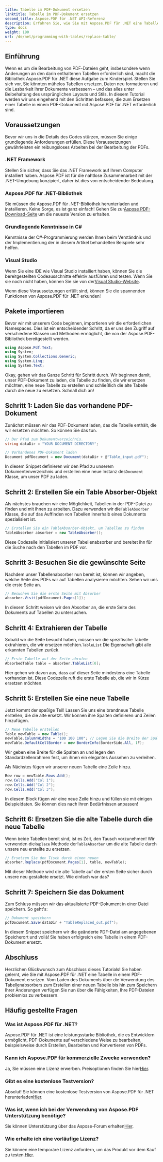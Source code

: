 ```yaml
---
title: Tabelle im PDF-Dokument ersetzen
linktitle: Tabelle im PDF-Dokument ersetzen
second_title: Aspose.PDF für .NET API-Referenz
description: Erfahren Sie, wie Sie mit Aspose.PDF für .NET eine Tabelle in einem PDF-Dokument ersetzen. Schritt-für-Schritt-Anleitung, Tipps und Tricks inklusive.
type: docs
weight: 180
url: /de/net/programming-with-tables/replace-table/
---
```

## Einführung

Wenn es um die Bearbeitung von PDF-Dateien geht, insbesondere wenn Änderungen an den darin enthaltenen Tabellen erforderlich sind, macht die Bibliothek Aspose.PDF für .NET diese Aufgabe zum Kinderspiel. Stellen Sie sich vor, Sie könnten mühelos Tabellen ersetzen, Daten neu formatieren und die Lesbarkeit Ihrer Dokumente verbessern – und das alles unter Beibehaltung des ursprünglichen Layouts und Stils. In diesem Tutorial werden wir uns eingehend mit den Schritten befassen, die zum Ersetzen einer Tabelle in einem PDF-Dokument mit Aspose.PDF für .NET erforderlich sind.

## Voraussetzungen

Bevor wir uns in die Details des Codes stürzen, müssen Sie einige grundlegende Anforderungen erfüllen. Diese Voraussetzungen gewährleisten ein reibungsloses Arbeiten bei der Bearbeitung der PDFs.

### .NET Framework
Stellen Sie sicher, dass Sie das .NET Framework auf Ihrem Computer installiert haben. Aspose.PDF ist für die nahtlose Zusammenarbeit mit der .NET-Umgebung konzipiert, daher ist dies von entscheidender Bedeutung.

### Aspose.PDF für .NET-Bibliothek
 Sie müssen die Aspose.PDF für .NET-Bibliothek herunterladen und installieren. Keine Sorge, es ist ganz einfach! Gehen Sie zur[Aspose PDF-Download-Seite](https://releases.aspose.com/pdf/net/) um die neueste Version zu erhalten.

### Grundlegende Kenntnisse in C#
Kenntnisse der C#-Programmierung werden Ihnen beim Verständnis und der Implementierung der in diesem Artikel behandelten Beispiele sehr helfen.

### Visual Studio
 Wenn Sie eine IDE wie Visual Studio installiert haben, können Sie die bereitgestellten Codeausschnitte effektiv ausführen und testen. Wenn Sie sie noch nicht haben, können Sie sie von der[Visual Studio-Website](https://visualstudio.microsoft.com/downloads/).

Wenn diese Voraussetzungen erfüllt sind, können Sie die spannenden Funktionen von Aspose.PDF für .NET erkunden!

## Pakete importieren

Bevor wir mit unserem Code beginnen, importieren wir die erforderlichen Namespaces. Dies ist ein entscheidender Schritt, da er uns den Zugriff auf verschiedene Klassen und Methoden ermöglicht, die von der Aspose.PDF-Bibliothek bereitgestellt werden.

```csharp
using Aspose.Pdf.Text;
using System;
using System.Collections.Generic;
using System.Linq;
using System.Text;
```

Okay, gehen wir das Ganze Schritt für Schritt durch. Wir beginnen damit, unser PDF-Dokument zu laden, die Tabelle zu finden, die wir ersetzen möchten, eine neue Tabelle zu erstellen und schließlich die alte Tabelle durch die neue zu ersetzen. Schnall dich an!

## Schritt 1: Laden Sie das vorhandene PDF-Dokument

Zunächst müssen wir das PDF-Dokument laden, das die Tabelle enthält, die wir ersetzen möchten. So können Sie das tun.

```csharp
// Der Pfad zum Dokumentverzeichnis.
string dataDir = "YOUR DOCUMENT DIRECTORY";

// Vorhandenes PDF-Dokument laden
Document pdfDocument = new Document(dataDir + @"Table_input.pdf");
```

In diesem Snippet definieren wir den Pfad zu unserem Dokumentenverzeichnis und erstellen eine neue Instanz des`Document` Klasse, um unser PDF zu laden.

## Schritt 2: Erstellen Sie ein Table Absorber-Objekt

 Als nächstes brauchen wir eine Möglichkeit, Tabellen in der PDF-Datei zu finden und mit ihnen zu arbeiten. Dazu verwenden wir die`TableAbsorber` Klasse, die auf das Auffinden von Tabellen innerhalb eines Dokuments spezialisiert ist.

```csharp
// Erstellen Sie ein TableAbsorber-Objekt, um Tabellen zu finden
TableAbsorber absorber = new TableAbsorber();
```

Diese Codezeile initialisiert unseren Tabellenabsorber und bereitet ihn für die Suche nach den Tabellen im PDF vor.

## Schritt 3: Besuchen Sie die gewünschte Seite

Nachdem unser Tabellenabsorber nun bereit ist, können wir angeben, welche Seite des PDFs wir auf Tabellen analysieren möchten. Sehen wir uns die erste Seite an.

```csharp
// Besuchen Sie die erste Seite mit Absorber
absorber.Visit(pdfDocument.Pages[1]);
```

In diesem Schritt weisen wir den Absorber an, die erste Seite des Dokuments auf Tabellen zu untersuchen.

## Schritt 4: Extrahieren der Tabelle

 Sobald wir die Seite besucht haben, müssen wir die spezifische Tabelle extrahieren, die wir ersetzen möchten.`TableList` Die Eigenschaft gibt alle erkannten Tabellen zurück.

```csharp
// Erste Tabelle auf der Seite abrufen
AbsorbedTable table = absorber.TableList[0];
```

Hier gehen wir davon aus, dass auf dieser Seite mindestens eine Tabelle vorhanden ist. Diese Codezeile ruft die erste Tabelle ab, die wir in Kürze ersetzen möchten.

## Schritt 5: Erstellen Sie eine neue Tabelle

Jetzt kommt der spaßige Teil! Lassen Sie uns eine brandneue Tabelle erstellen, die die alte ersetzt. Wir können ihre Spalten definieren und Zeilen hinzufügen.

```csharp
// Neue Tabelle erstellen
Table newTable = new Table();
newTable.ColumnWidths = "100 100 100"; // Legen Sie die Breite der Spalten fest
newTable.DefaultCellBorder = new BorderInfo(BorderSide.All, 1F);
```

Wir geben eine Breite für die Spalten an und legen den Standardzellenrahmen fest, um ihnen ein elegantes Aussehen zu verleihen.

Als Nächstes fügen wir unserer neuen Tabelle eine Zeile hinzu.

```csharp
Row row = newTable.Rows.Add();
row.Cells.Add("Col 1");
row.Cells.Add("Col 2");
row.Cells.Add("Col 3");
```

In diesem Block fügen wir eine neue Zeile hinzu und füllen sie mit einigen Beispieldaten. Sie können dies nach Ihren Bedürfnissen anpassen!

## Schritt 6: Ersetzen Sie die alte Tabelle durch die neue Tabelle

 Wenn beide Tabellen bereit sind, ist es Zeit, den Tausch vorzunehmen! Wir verwenden die`Replace` Methode der`TableAbsorber` um die alte Tabelle durch unsere neu erstellte zu ersetzen.

```csharp
// Ersetzen Sie den Tisch durch einen neuen
absorber.Replace(pdfDocument.Pages[1], table, newTable);
```

Mit dieser Methode wird die alte Tabelle auf der ersten Seite sicher durch unsere neu gestaltete ersetzt. Wie einfach war das?

## Schritt 7: Speichern Sie das Dokument

Zum Schluss müssen wir das aktualisierte PDF-Dokument in einer Datei speichern. So geht's:

```csharp
// Dokument speichern
pdfDocument.Save(dataDir + "TableReplaced_out.pdf");
```

In diesem Snippet speichern wir die geänderte PDF-Datei am angegebenen Speicherort und voilà! Sie haben erfolgreich eine Tabelle in einem PDF-Dokument ersetzt.

## Abschluss

Herzlichen Glückwunsch zum Abschluss dieses Tutorials! Sie haben gelernt, wie Sie mit Aspose.PDF für .NET eine Tabelle in einem PDF-Dokument ersetzen. Vom Laden des Dokuments über die Verwendung des Tabellenabsorbers zum Erstellen einer neuen Tabelle bis hin zum Speichern Ihrer Änderungen verfügen Sie nun über die Fähigkeiten, Ihre PDF-Dateien problemlos zu verbessern.

## Häufig gestellte Fragen

### Was ist Aspose.PDF für .NET?  
Aspose.PDF für .NET ist eine leistungsstarke Bibliothek, die es Entwicklern ermöglicht, PDF-Dokumente auf verschiedene Weise zu bearbeiten, beispielsweise durch Erstellen, Bearbeiten und Konvertieren von PDFs.

### Kann ich Aspose.PDF für kommerzielle Zwecke verwenden?  
 Ja, Sie müssen eine Lizenz erwerben. Preisoptionen finden Sie hier[Hier](https://purchase.aspose.com/buy).

### Gibt es eine kostenlose Testversion?  
 Absolut! Sie können eine kostenlose Testversion von Aspose.PDF für .NET herunterladen[Hier](https://releases.aspose.com/).

### Was ist, wenn ich bei der Verwendung von Aspose.PDF Unterstützung benötige?  
 Sie können Unterstützung über das Aspose-Forum erhalten[Hier](https://forum.aspose.com/c/pdf/10).

### Wie erhalte ich eine vorläufige Lizenz?  
 Sie können eine temporäre Lizenz anfordern, um das Produkt vor dem Kauf zu testen.[Hier](https://purchase.aspose.com/temporary-license/).